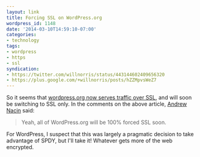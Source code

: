 ```yaml
---
layout: link
title: Forcing SSL on WordPress.org
wordpress_id: 1148
date: '2014-03-10T14:59:10-07:00'
categories:
- technology
tags:
- wordpress
- https
- ssl
syndication:
- https://twitter.com/willnorris/status/443144602409656320
- https://plus.google.com/+willnorris/posts/hZZMpvsWeZ7
---
```

So it seems that [wordpress.org now serves traffic over SSL](http://www.poststat.us/wordpress-org-now-delivered-ssl/), and will soon be switching to SSL only.  In the comments on the above article, [Andrew Nacin](http://nacin.com/) said:

> Yeah, all of WordPress.org will be 100% forced SSL soon.

For WordPress, I suspect that this was largely a pragmatic decision to take advantage of SPDY, but I'll take it!  Whatever gets more of the web encrypted.
